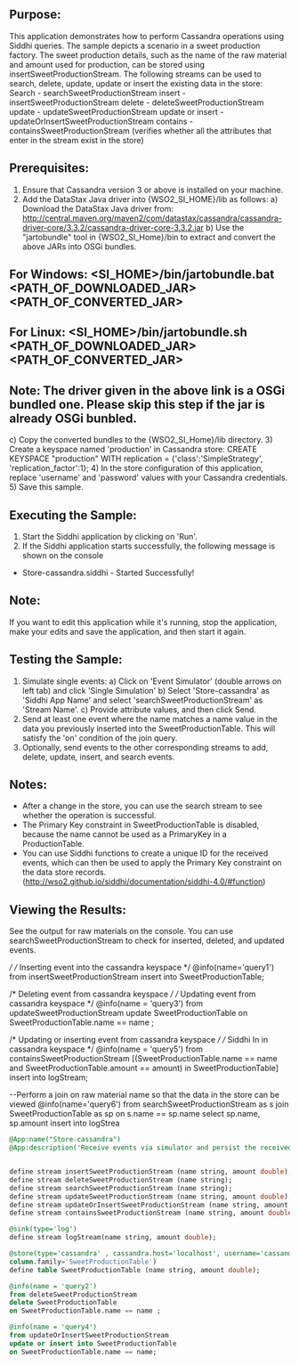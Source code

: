 

## Purpose:
This application demonstrates how to perform Cassandra operations using Siddhi queries. The sample depicts a scenario in a sweet production factory. The sweet production details, such as the name of the raw material and amount used for production, can be stored using insertSweetProductionStream. The following streams can be used to search, delete, update, update or insert the existing data in the store:
Search - searchSweetProductionStream
insert - insertSweetProductionStream
delete - deleteSweetProductionStream
update - updateSweetProductionStream
update or insert - updateOrInsertSweetProductionStream
contains - containsSweetProductionStream (verifies whether all the attributes that enter in the stream exist in the store)

## Prerequisites:
1) Ensure that Cassandra version 3 or above is installed on your machine. 
2) Add the DataStax Java driver into {WSO2_SI_HOME}/lib as follows:
a) Download the DataStax Java driver from: http://central.maven.org/maven2/com/datastax/cassandra/cassandra-driver-core/3.3.2/cassandra-driver-core-3.3.2.jar
b) Use the "jartobundle" tool in {WSO2_SI_Home}/bin to extract and convert the above JARs into OSGi bundles.
## For Windows: <SI_HOME>/bin/jartobundle.bat <PATH_OF_DOWNLOADED_JAR> <PATH_OF_CONVERTED_JAR>
## For Linux: <SI_HOME>/bin/jartobundle.sh <PATH_OF_DOWNLOADED_JAR> <PATH_OF_CONVERTED_JAR>
## Note: The driver given in the above link is a OSGi bundled one. Please skip this step if the jar is already OSGi bunbled.
c) Copy the converted bundles to the {WSO2_SI_Home}/lib directory.
3) Create a keyspace named 'production' in Cassandra store: CREATE KEYSPACE "production" WITH replication = {'class':'SimpleStrategy', 'replication_factor':1};
4) In the store configuration of this application, replace 'username' and 'password' values with your Cassandra credentials.
5) Save this sample.

## Executing the Sample:
1) Start the Siddhi application by clicking on 'Run'.
2) If the Siddhi application starts successfully, the following message is shown on the console
* Store-cassandra.siddhi - Started Successfully!

## Note:
If you want to edit this application while it's running, stop the application, make your edits and save the application, and then start it again. 

## Testing the Sample:
1) Simulate single events:
a) Click on 'Event Simulator' (double arrows on left tab) and click 'Single Simulation'
b) Select 'Store-cassandra' as 'Siddhi App Name' and select 'searchSweetProductionStream' as 'Stream Name'.
c) Provide attribute values, and then click Send.
2) Send at least one event where the name matches a name value in the data you previously inserted into the SweetProductionTable. This will satisfy the 'on' condition of the join query.
3) Optionally, send events to the other corresponding streams to add, delete, update, insert, and search events.

## Notes:
- After a change in the store, you can use the search stream to see whether the operation is successful.
- The Primary Key constraint in SweetProductionTable is disabled, because the name cannot be used as a PrimaryKey in a ProductionTable.
- You can use Siddhi functions to create a unique ID for the received events, which can then be used to apply the Primary Key constraint on the data store records. (http://wso2.github.io/siddhi/documentation/siddhi-4.0/#function)

## Viewing the Results:
See the output for raw materials on the console. You can use searchSweetProductionStream to check for inserted, deleted, and updated events.

*/
/* Inserting event into the cassandra keyspace */
@info(name='query1')
from insertSweetProductionStream
insert into SweetProductionTable;

/* Deleting event from cassandra keyspace */
/* Updating event from cassandra keyspace */
@info(name = 'query3')
from updateSweetProductionStream
update SweetProductionTable
on SweetProductionTable.name == name ;

/* Updating or inserting event from cassandra keyspace */
/* Siddhi In in cassandra keyspace */
@info(name = 'query5')
from containsSweetProductionStream
[(SweetProductionTable.name == name and SweetProductionTable.amount == amount) in SweetProductionTable]
insert into logStream;

--Perform a join on raw material name so that the data in the store can be viewed
@info(name='query6')
from searchSweetProductionStream as s join SweetProductionTable as sp
on s.name == sp.name
select sp.name, sp.amount
insert into logStrea
```sql
@App:name("Store-cassandra")
@App:description('Receive events via simulator and persist the received data in the store.')


define stream insertSweetProductionStream (name string, amount double);
define stream deleteSweetProductionStream (name string);
define stream searchSweetProductionStream (name string);
define stream updateSweetProductionStream (name string, amount double);
define stream updateOrInsertSweetProductionStream (name string, amount double);
define stream containsSweetProductionStream (name string, amount double);

@sink(type='log')
define stream logStream(name string, amount double);

@store(type='cassandra' , cassandra.host='localhost', username='cassandra', password='cassandra',keyspace='production', 
column.family='SweetProductionTable') 
define table SweetProductionTable (name string, amount double);

@info(name = 'query2')
from deleteSweetProductionStream
delete SweetProductionTable
on SweetProductionTable.name == name ;

@info(name = 'query4')
from updateOrInsertSweetProductionStream
update or insert into SweetProductionTable
on SweetProductionTable.name == name;
```